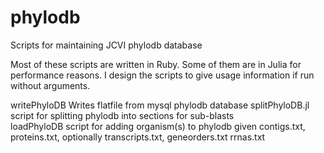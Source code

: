 # phylodb
Scripts for maintaining JCVI phylodb database

Most of these scripts are written in Ruby. Some of them are in Julia
for performance reasons. I design the scripts to give usage
information if run without arguments.



writePhyloDB		Writes flatfile from mysql phylodb database
splitPhyloDB.jl		script for splitting phylodb into sections for sub-blasts	
loadPhyloDB		script for adding organism(s) to phylodb given contigs.txt, proteins.txt, optionally transcripts.txt, geneorders.txt rrnas.txt